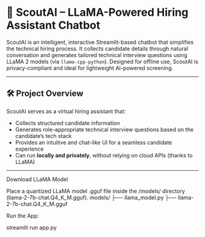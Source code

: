 # 🤖 ScoutAI – LLaMA-Powered Hiring Assistant Chatbot

ScoutAI is an intelligent, interactive Streamlit-based chatbot that simplifies the technical hiring process. It collects candidate details through natural conversation and generates tailored technical interview questions using LLaMA 2 models (via `llama-cpp-python`). Designed for offline use, ScoutAI is privacy-compliant and ideal for lightweight AI-powered screening.

---

## 🛠️ Project Overview

ScoutAI serves as a virtual hiring assistant that:
- Collects structured candidate information
- Generates role-appropriate technical interview questions based on the candidate’s tech stack
- Provides an intuitive and chat-like UI for a seamless candidate experience
- Can run **locally and privately**, without relying on cloud APIs (thanks to LLaMA)

---
Download LLaMA Model

Place a quantized LLaMA model .gguf file inside the /models/ directory (llama-2-7b-chat.Q4_K_M.gguf).
models/
├── llama_model.py
├── llama-2-7b-chat.Q4_K_M.gguf

Run the App:

streamlit run app.py
